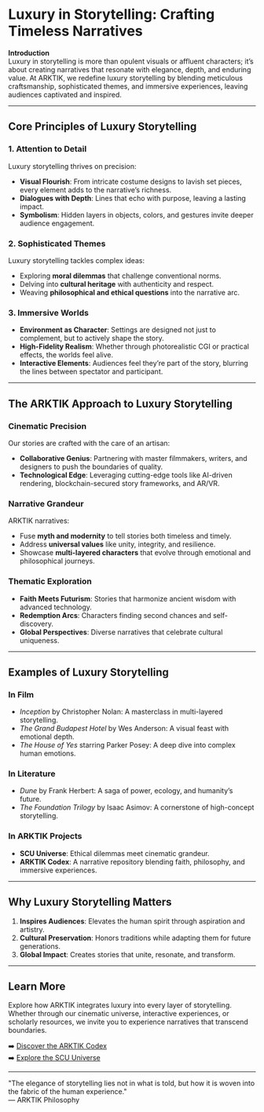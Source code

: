 # Luxury in Storytelling: Crafting Timeless Narratives

**Introduction**  
Luxury in storytelling is more than opulent visuals or affluent characters; it’s about creating narratives that resonate with elegance, depth, and enduring value. At ARKTIK, we redefine luxury storytelling by blending meticulous craftsmanship, sophisticated themes, and immersive experiences, leaving audiences captivated and inspired.

---

## **Core Principles of Luxury Storytelling**

### 1. **Attention to Detail**
Luxury storytelling thrives on precision:
- **Visual Flourish**: From intricate costume designs to lavish set pieces, every element adds to the narrative’s richness.
- **Dialogues with Depth**: Lines that echo with purpose, leaving a lasting impact.
- **Symbolism**: Hidden layers in objects, colors, and gestures invite deeper audience engagement.

### 2. **Sophisticated Themes**
Luxury storytelling tackles complex ideas:
- Exploring **moral dilemmas** that challenge conventional norms.
- Delving into **cultural heritage** with authenticity and respect.
- Weaving **philosophical and ethical questions** into the narrative arc.

### 3. **Immersive Worlds**
- **Environment as Character**: Settings are designed not just to complement, but to actively shape the story.
- **High-Fidelity Realism**: Whether through photorealistic CGI or practical effects, the worlds feel alive.
- **Interactive Elements**: Audiences feel they’re part of the story, blurring the lines between spectator and participant.

---

## **The ARKTIK Approach to Luxury Storytelling**

### **Cinematic Precision**
Our stories are crafted with the care of an artisan:
- **Collaborative Genius**: Partnering with master filmmakers, writers, and designers to push the boundaries of quality.
- **Technological Edge**: Leveraging cutting-edge tools like AI-driven rendering, blockchain-secured story frameworks, and AR/VR.

### **Narrative Grandeur**
ARKTIK narratives:
- Fuse **myth and modernity** to tell stories both timeless and timely.
- Address **universal values** like unity, integrity, and resilience.
- Showcase **multi-layered characters** that evolve through emotional and philosophical journeys.

### **Thematic Exploration**
- **Faith Meets Futurism**: Stories that harmonize ancient wisdom with advanced technology.
- **Redemption Arcs**: Characters finding second chances and self-discovery.
- **Global Perspectives**: Diverse narratives that celebrate cultural uniqueness.

---

## **Examples of Luxury Storytelling**

### **In Film**
- *Inception* by Christopher Nolan: A masterclass in multi-layered storytelling.
- *The Grand Budapest Hotel* by Wes Anderson: A visual feast with emotional depth.
- *The House of Yes* starring Parker Posey: A deep dive into complex human emotions.

### **In Literature**
- *Dune* by Frank Herbert: A saga of power, ecology, and humanity’s future.
- *The Foundation Trilogy* by Isaac Asimov: A cornerstone of high-concept storytelling.

### **In ARKTIK Projects**
- **SCU Universe**: Ethical dilemmas meet cinematic grandeur.
- **ARKTIK Codex**: A narrative repository blending faith, philosophy, and immersive experiences.

---

## **Why Luxury Storytelling Matters**
1. **Inspires Audiences**: Elevates the human spirit through aspiration and artistry.
2. **Cultural Preservation**: Honors traditions while adapting them for future generations.
3. **Global Impact**: Creates stories that unite, resonate, and transform.

---

## **Learn More**
Explore how ARKTIK integrates luxury into every layer of storytelling. Whether through our cinematic universe, interactive experiences, or scholarly resources, we invite you to experience narratives that transcend boundaries.

➡️ [Discover the ARKTIK Codex](../codex/index.md)  
➡️ [Explore the SCU Universe](../scu_universe/index.md)

---

"The elegance of storytelling lies not in what is told, but how it is woven into the fabric of the human experience."  
— ARKTIK Philosophy
